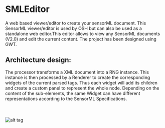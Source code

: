 # SMLEditor
A web based viewer/editor to create your sensorML document. This SensorML viewer/editor is used by OSH but can also be used as a standalone web editor.This editor allows to view any SensorML documents (V2.0) and edit the current content. The project has been designed using GWT.

Architecture design:
-------------------

The processor transforms a XML document into a RNG instance. This instance is then processed by a Renderer to create 
the corresponding widgets of the current parsed tags. Thus each widget will add its children and create a custom panel
to represent the whole node. Depending on the content of the sub-elements, the same Widget can have different representations
according to the SensorML Specifications.
<br />
<br />
<br />
<br />
![alt tag](https://cloud.githubusercontent.com/assets/6577027/14419378/c052a3ce-ffc5-11e5-946a-0addfc097125.png)


